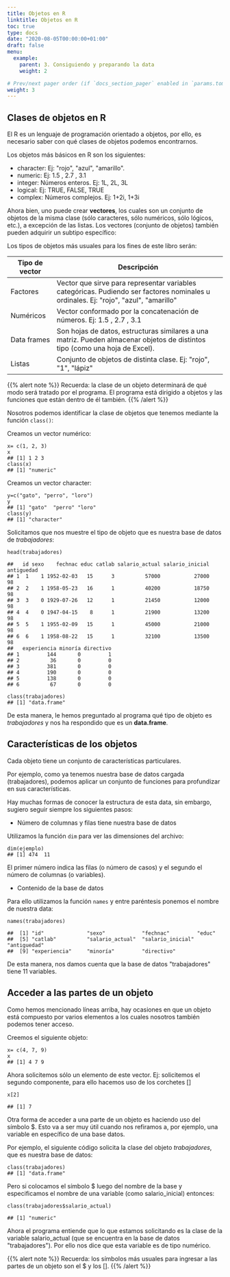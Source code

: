 ```yaml
---
title: Objetos en R
linktitle: Objetos en R
toc: true
type: docs
date: "2020-08-05T00:00:00+01:00"
draft: false
menu:
  example:
    parent: 3. Consiguiendo y preparando la data
    weight: 2

# Prev/next pager order (if `docs_section_pager` enabled in `params.toml`)
weight: 3
---
```


## Clases de objetos en R

El R es un lenguaje de programación orientado a objetos, por ello, es necesario saber con qué clases de objetos podemos encontrarnos. 

Los objetos más básicos en R son los siguientes:

- character: Ej: "rojo", "azul", "amarillo".
- numeric: Ej: 1.5 , 2.7 , 3.1
- integer: Números enteros. Ej: 1L, 2L, 3L
- logical: Ej: TRUE, FALSE, TRUE
- complex: Números complejos. Ej: 1+2i, 1+3i 

Ahora bien, uno puede crear **vectores**, los cuales son un conjunto de objetos de la misma clase (sólo caracteres, sólo numéricos, sólo lógicos, etc.), a excepción de las listas. Los vectores (conjunto de objetos) también pueden adquirir un subtipo específico:

Los tipos de objetos más usuales para los fines de este libro serán:

| Tipo de vector | Descripción |
| ------------- | ------------- |
| Factores  | Vector que sirve para representar variables categóricas. Pudiendo ser factores nominales u ordinales. Ej: "rojo", "azul", "amarillo"  |
| Numéricos | Vector conformado por la concatenación de números. Ej: 1.5 , 2.7 , 3.1 |
| Data frames  | Son hojas de datos, estructuras similares a una matriz. Pueden almacenar objetos de distintos tipo (como una hoja de Excel).  |
| Listas | Conjunto de objetos de distinta clase. Ej: "rojo", "1", "lápiz"  |

{{% alert note %}}
Recuerda: la clase de un objeto determinará de qué modo será tratado por el programa. El programa está dirigido a objetos y las funciones que están dentro de él también. 
{{% /alert %}}

Nosotros podemos identificar la clase de objetos que tenemos mediante la función `class()`:

Creamos un vector numérico:

    x= c(1, 2, 3)
    x
    ## [1] 1 2 3
    class(x)
    ## [1] "numeric"

Creamos un vector character:

    y=c("gato", "perro", "loro")
    y
    ## [1] "gato"  "perro" "loro"
    class(y)
    ## [1] "character"

Solicitamos que nos muestre el tipo de objeto que es nuestra base de datos de *trabajadores*:

    head(trabajadores)

    ##   id sexo    fechnac educ catlab salario_actual salario_inicial antiguedad
    ## 1  1    1 1952-02-03   15      3          57000           27000         98
    ## 2  2    1 1958-05-23   16      1          40200           18750         98
    ## 3  3    0 1929-07-26   12      1          21450           12000         98
    ## 4  4    0 1947-04-15    8      1          21900           13200         98
    ## 5  5    1 1955-02-09   15      1          45000           21000         98
    ## 6  6    1 1958-08-22   15      1          32100           13500         98
    ##   experiencia minoría directivo
    ## 1         144       0         1
    ## 2          36       0         0
    ## 3         381       0         0
    ## 4         190       0         0
    ## 5         138       0         0
    ## 6          67       0         0

    class(trabajadores)
    ## [1] "data.frame"

De esta manera, le hemos preguntado al programa qué tipo de objeto es *trabajadores* y nos ha respondido que es un **data.frame**.

## Características de los objetos

Cada objeto tiene un conjunto de características particulares. 

Por ejemplo, como ya tenemos nuestra base de datos cargada (trabajadores), podemos aplicar un conjunto de funciones para profundizar en sus características. 

Hay muchas formas de conocer la estructura de esta data, sin embargo, sugiero seguir siempre los siguientes pasos:

- Número de columnas y filas tiene nuestra base de datos

Utilizamos la función `dim` para ver las dimensiones del archivo:

    dim(ejemplo)
    ## [1] 474  11

El primer número indica las filas (o número de casos) y el segundo el número de columnas (o variables).

- Contenido de la base de datos

Para ello utilizamos la función `names` y entre paréntesis ponemos el nombre de nuestra data:

    names(trabajadores)

    ##  [1] "id"              "sexo"            "fechnac"         "educ"           
    ##  [5] "catlab"          "salario_actual"  "salario_inicial" "antiguedad"     
    ##  [9] "experiencia"     "minoría"         "directivo"

De esta manera, nos damos cuenta que la base de datos "trabajadores" tiene 11 variables.

## Acceder a las partes de un objeto

Como hemos mencionado líneas arriba, hay ocasiones en que un objeto está compuesto por varios elementos a los cuales nosotros también podemos tener acceso. 

Creemos el siguiente objeto:

    x= c(4, 7, 9)
    x
    ## [1] 4 7 9

Ahora solicitemos sólo un elemento de este vector. Ej: solicitemos el segundo componente, para ello hacemos uso de los corchetes []

    x[2]

    ## [1] 7

Otra forma de acceder a una parte de un objeto es haciendo uso del símbolo $. Esto va a ser muy útil cuando nos refiramos a, por ejemplo, una variable en específico de una base datos. 

Por ejemplo, el siguiente código solicita la clase del objeto *trabajadores*, que es nuestra base de datos:

    class(trabajadores)
    ## [1] "data.frame"

Pero si colocamos el símbolo $ luego del nombre de la base y especificamos el nombre de una variable (como salario_inicial) entonces: 

    class(trabajadores$salario_actual)

    ## [1] "numeric"

Ahora el programa entiende que lo que estamos solicitando es la clase de la variable salario_actual (que se encuentra en la base de datos "trabajadores"). Por ello nos dice que esta variable es de tipo numérico. 

{{% alert note %}}
Recuerda: los símbolos más usuales para ingresar a las partes de un objeto son el $ y los []. 
{{% /alert %}}